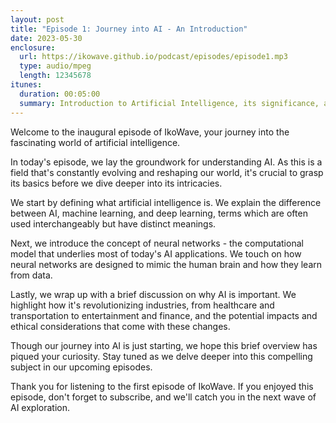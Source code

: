 ```yaml
---
layout: post
title: "Episode 1: Journey into AI - An Introduction"
date: 2023-05-30
enclosure:
  url: https://ikowave.github.io/podcast/episodes/episode1.mp3
  type: audio/mpeg
  length: 12345678
itunes:
  duration: 00:05:00
  summary: Introduction to Artificial Intelligence, its significance, and impact.
---
```

Welcome to the inaugural episode of IkoWave, your journey into the fascinating world of artificial intelligence.

In today's episode, we lay the groundwork for understanding AI. As this is a field that's constantly evolving and reshaping our world, it's crucial to grasp its basics before we dive deeper into its intricacies.

We start by defining what artificial intelligence is. We explain the difference between AI, machine learning, and deep learning, terms which are often used interchangeably but have distinct meanings.

Next, we introduce the concept of neural networks - the computational model that underlies most of today's AI applications. We touch on how neural networks are designed to mimic the human brain and how they learn from data.

Lastly, we wrap up with a brief discussion on why AI is important. We highlight how it's revolutionizing industries, from healthcare and transportation to entertainment and finance, and the potential impacts and ethical considerations that come with these changes.

Though our journey into AI is just starting, we hope this brief overview has piqued your curiosity. Stay tuned as we delve deeper into this compelling subject in our upcoming episodes.

Thank you for listening to the first episode of IkoWave. If you enjoyed this episode, don't forget to subscribe, and we'll catch you in the next wave of AI exploration.

